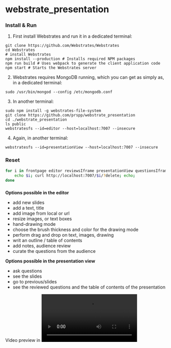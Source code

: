 # webstrate_presentation

### Install & Run

1. First install Webstrates and run it in a dedicated terminal:

```
git clone https://github.com/Webstrates/Webstrates
cd Webstrates
# install Webstrates
npm install --production # Installs required NPM packages
npm run build # Uses webpack to generate the client application code
npm start # Starts the Webstrates server
```

2. Webstrates requires MongoDB running, which you can get as simply as, in a dedicated terminal:

```
sudo /usr/bin/mongod --config /etc/mongodb.conf
```

3. In another terminal:

```
sudo npm install -g webstrates-file-system
git clone https://github.com/prspp/webstrate_presentation
cd ./webstrate_presentation
ls public
webstratesfs --id=editor --host=localhost:7007 --insecure
```

4. Again, in another terminal:

```
webstratesfs --id=presentationView --host=localhost:7007 --insecure
```

### Reset

```bash
for i in frontpage editor reviewsIframe presentationView questionsIframe; do
	echo $i; curl http://localhost:7007/$i/?delete; echo;
done
```

###
**Options possible in the editor**
- add new slides
- add a text, title
- add image from local or url
- resize images, or text boxes
- hand-drawing mode
- choose the brush thickness and color for the drawing mode
- perform drag and drop on text, images, drawing
- writ an outline / table of contents
- add notes, audience review
- curate the questions from the audience

**Options possible in the presentation view**
- ask questions
- see the slides
- go to previous/slides
- see the reviewed questions and the table of contents of the presentation

Video preview in ![assets/output.mp4](assets/output.mp4)